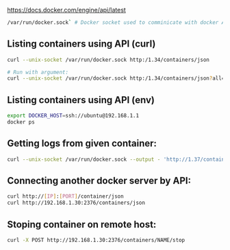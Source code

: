 https://docs.docker.com/engine/api/latest

```sh
/var/run/docker.sock` # Docker socket used to comminicate with docker API
```

## Listing containers using API (curl)

```sh
curl --unix-socket /var/run/docker.sock http:/1.34/containers/json

# Run with argument:
curl --unix-socket /var/run/docker.sock http:/1.34/containers/json?all=true | python3 -m json.tool
```

## Listing containers using API (env)

```sh
export DOCKER_HOST=ssh://ubuntu@192.168.1.1
docker ps
```

## Getting logs from given container:

```sh
curl --unix-socket /var/run/docker.sock --output - 'http://1.37/containers/23e89a2c5e54/logs?follow=true&stdout=true&stderr=true'
```

## Connecting another docker server by API:

```sh
curl http://[IP]:[PORT]/container/json
curl http://192.168.1.30:2376/containers/json
```

## Stoping container on remote host:

```sh
curl -X POST http://192.168.1.30:2376/containers/NAME/stop
```
